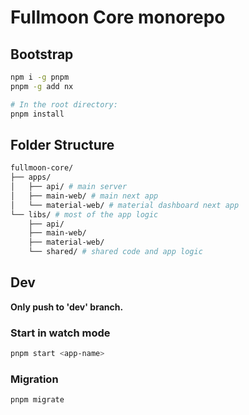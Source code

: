 # Fullmoon Core monorepo

## Bootstrap

```bash
npm i -g pnpm
pnpm -g add nx

# In the root directory:
pnpm install
```

## Folder Structure

```bash
fullmoon-core/
├── apps/
│   ├── api/ # main server
│   ├── main-web/ # main next app 
│   └── material-web/ # material dashboard next app
└── libs/ # most of the app logic
    ├── api/
    ├── main-web/
    ├── material-web/
    └── shared/ # shared code and app logic
```

## Dev

__Only push to 'dev' branch.__

### Start in watch mode

```bash
pnpm start <app-name>
```

### Migration

```bash
pnpm migrate
```
